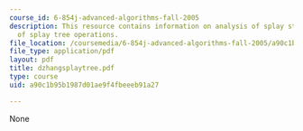 ```yaml
---
course_id: 6-854j-advanced-algorithms-fall-2005
description: This resource contains information on analysis of splay steps and analysis
  of splay tree operations.
file_location: /coursemedia/6-854j-advanced-algorithms-fall-2005/a90c1b95b1987d01ae9f4fbeeeb91a27_dzhangsplaytree.pdf
file_type: application/pdf
layout: pdf
title: dzhangsplaytree.pdf
type: course
uid: a90c1b95b1987d01ae9f4fbeeeb91a27

---
```

None